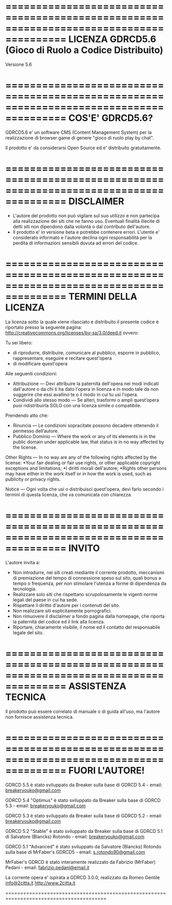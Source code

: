 ========================================================================================
LICENZA GDRCD5.6 (Gioco di Ruolo a Codice Distribuito)
========================================================================================

Versione 5.6


========================================================================================
COS'E' GDRCD5.6?
========================================================================================

GDRCD5.6 e' un software CMS (Content Management System) per la realizzazione
di browser game di genere "gioco di ruolo play by chat".

Il prodotto e' da considerarsi Open Source ed e' distribuito gratuitamente.


========================================================================================
DISCLAIMER
========================================================================================

* L'autore del prodotto non può vigilare sul suo utilizzo e non partecipa alla realizzazione dei siti che ne fanno uso. Eventuali finalità illecite di detti siti non dipendono dalla volontà o dal contributo dell'autore.
* Il prodotto e' in versione beta e potrebbe contenere errori. L'utente e' considerato informato e l'autore declina ogni responsabilità per la perdita di informazioni sensibili dovuta ad errori del codice.


========================================================================================
TERMINI DELLA LICENZA
========================================================================================

La licenza sotto la quale viene rilasciato e distribuito il presente codice è riportato presso la seguente pagina: http://creativecommons.org/licenses/by-sa/3.0/deed.it
ovvero:

Tu sei libero:
* di riprodurre, distribuire, comunicare al pubblico, esporre in pubblico, rappresentare, eseguire e recitare quest'opera
* di modificare quest'opera

Alle seguenti condizioni:
* Attribuzione — Devi attribuire la paternità dell'opera nei modi indicati dall'autore o da chi ti ha dato l'opera in licenza e in modo tale da non suggerire che essi avallino te o il modo in cui tu usi l'opera.
* Condividi allo stesso modo — Se alteri, trasformi o ampli quest’opera  puoi ridistribuirla SOLO con una licenza simile o compatibile.

Prendendo atto che:
* Rinuncia — Le condizioni sopracitate possono decadere ottenendo il permesso dell’autore.
* Pubblico Dominio — Where the work or any of its elements is in the public domain under applicable law, that status is in no way affected by the license.

Other Rights — In no way are any of the following rights affected by the license:
*Your fair dealing or fair use rights, or other applicable copyright exceptions and limitations;
*I diritti morali dell'autore;
*Rights other persons may have either in the work itself or in how the work is used, such as publicity or privacy rights.

Notice — Ogni volta che usi o distribuisci quest'opera, devi farlo secondo i termini di questa licenza, che va comunicata con chiarezza.


========================================================================================
INVITO
========================================================================================

L'autore invita a:

* Non introdurre, nei siti creati mediante il corrente prodotto, meccanismi di premiazione del tempo di connessione speso sul sito, quali bonus a tempo o frequenza, per non stimolare l'utenza a forme di dipendenza da tecnologia.
* Realizzare solo siti che rispettano scrupolosamente le vigenti norme legali del paese in cui ha sede.
* Rispettare il diritto d'autore per i contenuti del sito.
* Non realizzare siti esplicitamente pornografici.
* Non rimuovere il disclaimer a fondo pagina dalla homepage, che riporta la paternità del codice ed il link alla licenza.
* Riportare, chiaramente visibile, il nome ed il contatto del responsabile legale del sito.


========================================================================================
ASSISTENZA TECNICA
========================================================================================

Il prodotto può essere correlato di manuale o di guida all'uso, ma l'autore non fornisce assistenza tecnica.

========================================================================================
FUORI L'AUTORE!
========================================================================================

GDRCD 5.5 è stato sviluppato da Breaker sulla base di GDRCD 5.4 - email: breakeryouko@gmail.com

GDRCD 5.4 "Optimus" è stato sviluppato da Breaker sulla base di GDRCD 5.3 - email: breakeryouko@gmail.com

GDRCD 5.3 è stato sviluppato da Breaker sulla base di GDRCD 5.2 - email: breakeryouko@gmail.com

GDRCD 5.2 "Stable" è stato sviluppato da Breaker sulla base di GDRCD 5.1 di Salvatore (Blancks) Rotondo - email: breakeryouko@gmail.com

GDRCD 5.1 "Advanced" è stato sviluppato da Salvatore (Blancks) Rotondo sulla base di MrFaber's GDRCD5 - email: s.rotondo90@gmail.com

MrFaber's GDRCD è stato interamente realizzato da Fabrizio (MrFaber) Pedani - email: fabrizio.pedani@email.it

La corrente opera e' ispirata a GDRCD 3.0.0, realizzato da Romeo Gentile info@2citta.it http://www.2citta.it

========================================================================================
